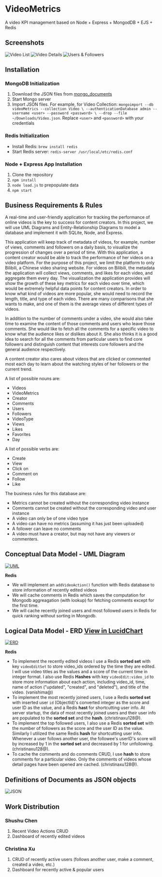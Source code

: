 # VideoMetrics

A video KPI management based on Node + Express + MongodDB + EJS + Redis

## Screenshots

![Video List](https://github.com/vanishima/VideoMetrics/blob/main/data-model/screenshots/Videos2.png?raw=true)
![Video Details](https://github.com/vanishima/VideoMetrics/blob/main/data-model/screenshots/VideoDetails.png?raw=true)
![Users & Followers](https://github.com/vanishima/VideoMetrics/blob/main/data-model/screenshots/Users.png?raw=true)

## Installation

### MongoDB Initialization

1. Download the JSON files from [mongo_documents](https://github.com/vanishima/VideoMetrics/tree/main/data-model/mongo_documents)
2. Start Mongo server
3. Import JSON files. For example, for Video Collection: `mongoimport --db videoMetrics --collection Video \
       --authenticationDatabase admin --username <user> --password <password> \
       --drop --file ~/Downloads/Video.json`. Replace `<user>` and `<password>` with your credentials

### Redis Initialization

- Install Redis: `brew install redis`
- Start Redis server: `redis-server /usr/local/etc/redis.conf`

### Node + Express App Installation

1. Clone the repository
2. `npm install`
3. `node load.js` to prepopulate data
4. `npm start`

## Business Requirements & Rules

A real-time and user-friendly application for tracking the performance of online videos is the key to success for content creators. In this project, we will use UML Diagrams and Entity-Relationship Diagrams to model a database and implement it with SQLite, Node, and Express.

This application will keep track of metadata of videos, for example, number of views, comments and followers on a daily basis, to visualize the progression of changes over a period of time. With this application, a content creator would be able to track the performance of her videos on a video platform. For the purpose of this project, we limit the platform to only Bilibili, a Chinese video sharing website. For videos on Bilibili, the metadata the application will collect views, comments, and likes for each video, and aggregate them every day. The visualization the application provides will show the growth of these key metrics for each video over time, which would be extremely helpful data points for content creators. In order to know what kind of videos are more popular, she would need to record the length, title, and type of each video. There are many comparisons that she wants to make, and one of them is the average views of different types of videos.

In addition to the number of comments under a video, she would also take time to examine the content of those comments and users who leave those comments. She would like to fetch all the comments for a specific video to know what the audience likes or dislikes about it. She also thinks it is a good idea to search for all the comments from particular users to find core followers and distinguish content that interests core followers and the general audience respectively.

A content creator also cares about videos that are clicked or commented most each day to learn about the watching styles of her followers or the current trend.

A list of possible nouns are:

- Videos
- VideoMetrics
- Creator
- Comments
- Users
- Followers
- VideoType
- Views
- Likes
- Favorites
- Day

A list of possible verbs are:

- Create
- View
- Click on
- Comment on
- Follow
- Like

The business rules for this database are:

- Metrics cannot be created without the corresponding video instance
- Comments cannot be created without the corresponding video and user instance
- A video can only be of one video type
- A video can have no metrics (assuming it has just been uploaded)
- A follower can leave no comments
- A video must have a creator, but may not have any viewers or commenters.

## Conceptual Data Model - UML Diagram

[![UML](https://github.com/vanishima/VideoMetrics/blob/main/data-model/Video%20Metrics%20UML%20new.png?raw=true)](https://lucid.app/lucidchart/2d5716c9-d18a-418a-bf62-a1872a953df1/edit?viewport_loc=289%2C1213%2C1188%2C973%2CHWEp-vi-RSFO&invitationId=inv_79fabe24-05d5-485b-b2f0-4d5a32a6741b)

**Redis**

- We will implement an `addVideoAction()` function with Redis database to store information of recently edited videos
- We will cache comments in Redis which saves the computation for Mongodb aggreagation (with lookup) for fetching comments except for the first time.
- We will cache recently joined users and most followed users in Redis for quick ranking without sorting in Mongodb.

## Logical Data Model - ERD [View in LucidChart](https://lucid.app/lucidchart/0a996bdd-06bd-41ae-8f43-d4a2da9d520b/edit?viewport_loc=101%2C1293%2C1628%2C1355%2C0_0&invitationId=inv_0f6e5044-ef7f-42a6-813c-372d296d3f28)

[![ERD](https://github.com/vanishima/VideoMetrics/blob/main/data-model/Video%20Metrics%20ERD%20Mongo%20new.png?raw=true)](https://lucid.app/lucidchart/0a996bdd-06bd-41ae-8f43-d4a2da9d520b/edit?viewport_loc=101%2C1293%2C1628%2C1355%2C0_0&invitationId=inv_0f6e5044-ef7f-42a6-813c-372d296d3f28)

**Redis**

- To implement the recently edited videos I use a Redis **sorted set** with key `videoEditSet` to store video_ids ordered by the time they are edited. I will use video titles as the values and a score of the current time in integer format. I also use Redis **Hashes** with key `videoEdit:video_id` to store more information about each action, including video_id, time, name of action ("updated", "created", and "deleted"), and title of the video. (vanishima@)
- To implement the most recently joined users, I use a Redis **sorted set** with inserted user `id` (ObjectId)'s converted integer as the score and user ID as the value, and a Redis **hast** for shortcutting user info. At server startup, the data of most recently joined users and their user info are populated to the **sorted set** and the **hash**. (christinaxu128@).
- To implement the top followed users, I also use a Redis **sorted set** with the number of followers as the score and the user ID as the value. Similarly I utilized the same Redis **hash** for shortcutting user info. Whenever a user follows another user, the followee's userID's score will by increased by 1 in the **sorted set** and decreased by 1 for unfollowing. (christinaxu128@).
- To cache the comments and do comments CRUD, I use **hash** to store comments for a particular video. Only the comments of videos whose detail pages have been opened are cached. (christinaxu128@).

## Definitions of Documents as JSON objects

![JSON](https://github.com/vanishima/VideoMetrics/blob/main/data-model/Definitions%20of%20Documents%20v3.png?raw=true)

## Work Distribution
### Shushu Chen
1. Recent Video Actions CRUD
2. Dashboard of recently edited videos

### Christina Xu
1. CRUD of recently active users (follows another user, make a comment, created a video, etc.)
2. Dashboard for recently active & popular users
